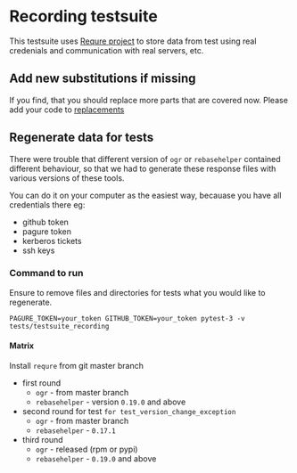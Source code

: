 # Recording testsuite

This testsuite uses [Requre project](https://github.com/packit-service/requre)
to store data from test using real credenials and communication with real
servers, etc.

## Add new substitutions if missing
If you find, that you should replace more parts that are covered now.
Please add your code to [replacements](https://github.com/packit-service/packit/tree/master/tests/testsuite_recording/replacements.py)

## Regenerate data for tests

There were trouble that different version of ``ogr`` or ``rebasehelper``
contained different behaviour, so that we had to generate these response
files with various versions of these tools.

You can do it on your computer as the easiest way, becauase you have
all credentials there eg:
 - github token
 - pagure token
 - kerberos tickets
 - ssh keys

### Command to run
Ensure to remove files and directories for tests what you would like to
regenerate.

```
PAGURE_TOKEN=your_token GITHUB_TOKEN=your_token pytest-3 -v tests/testsuite_recording
```

#### Matrix
Install ``requre`` from git master branch

 - first round
   - ``ogr`` - from master branch
   - ``rebasehelper`` - version ``0.19.0`` and above
 - second round for test ``for test_version_change_exception``
   - ``ogr`` - from master branch
   - ``rebasehelper`` - ``0.17.1``
 - third round
   - ``ogr`` - released (rpm or pypi)
   - ``rebasehelper`` - ``0.19.0`` and above
